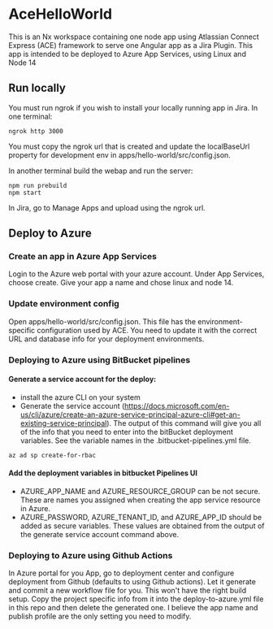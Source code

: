 # AceHelloWorld
This is an Nx workspace containing one node app using Atlassian Connect Express (ACE) framework to serve one Angular app as a Jira Plugin.
This app is intended to be deployed to Azure App Services, using Linux and Node 14

## Run locally
You must run ngrok if you wish to install your locally running app in Jira.
In one terminal:
```
ngrok http 3000
```

You must copy the ngrok url that is created and update the localBaseUrl property for development env in apps/hello-world/src/config.json.

In another terminal build the webap and run the server:
```
npm run prebuild
npm start
```

In Jira, go to Manage Apps and upload using the ngrok url.

## Deploy to Azure
### Create an app in Azure App Services
Login to the Azure web portal with your azure account.  Under App Services, choose create. Give your app a name and chose linux and node 14.

### Update environment config
Open apps/hello-world/src/config.json. This file has the environment-specific configuration used by ACE. You need to update it with the correct URL and database info for your deployment environments.

### Deploying to Azure using BitBucket pipelines

#### Generate a service account for the deploy:
- install the azure CLI on your system
- Generate the service account (https://docs.microsoft.com/en-us/cli/azure/create-an-azure-service-principal-azure-cli#get-an-existing-service-principal). The output of this command will give you all of the info that you need to enter into the bitBucket deployment variables. See the variable names in the .bitbucket-pipelines.yml file.
```
az ad sp create-for-rbac
```
#### Add the deployment variables in bitbucket Pipelines UI
- AZURE_APP_NAME and AZURE_RESOURCE_GROUP can be not secure. These are names you assigned when creating the app service resource in Azure.
- AZURE_PASSWORD, AZURE_TENANT_ID, and AZURE_APP_ID should be added as secure variables. These values are obtained from the output of the generate service account command above.


### Deploying to Azure using Github Actions
In Azure portal for you App, go to deployment center and configure deployment from Github (defaults to using Github actions).
Let it generate and commit a new workflow file for you. This won't have the right build setup. Copy the project specific info from it into the deploy-to-azure.yml file in this repo and then delete the generated one. I believe the app name and publish profile are the only setting you need to modify.


